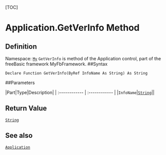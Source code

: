 [TOC]
# Application.GetVerInfo Method

## Definition
Namespace: [`My`](My.md)
`GetVerInfo` is method of the Application control, part of the freeBasic framework MyFbFramework.
##Syntax
```freeBasic
Declare Function GetVerInfo(ByRef InfoName As String) As String
```

##Parameters

|Part|Type|Description|
| :------------ | :------------ |
|`InfoName`|[`String`]("https://www.freebasic.net/wiki/KeyPgString")||

## Return Value
[`String`]("https://www.freebasic.net/wiki/KeyPgString")
## See also
[`Application`](Application.md)
